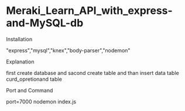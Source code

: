 # Meraki_Learn_API_with_express-and-MySQL-db

Installation


"express","mysql","knex","body-parser","nodemon"







Explanation

first create database and sacond create table and than insert data table
curd_opretionand table




Port and Command


port=7000
nodemon index.js







